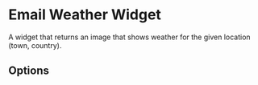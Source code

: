 # Email Weather Widget

A widget that returns an image that shows weather for the given location (town, country).

## Options
